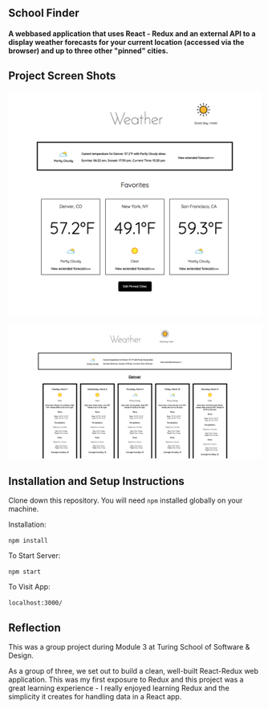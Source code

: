 ## School Finder
#### A webbased application that uses React - Redux and an external API to a display weather forecasts for your current location (accessed via the browser) and up to three other "pinned" cities.

## Project Screen Shots

![My image](./homepage.png)

![My image](./extended.png)

## Installation and Setup Instructions

Clone down this repository. You will need `npm` installed globally on your machine.  

Installation:

`npm install`  

<!-- To Run Test Suite: //tests will be pushed up shortly -->

<!-- `npm test`   -->

To Start Server:

`npm start`  

To Visit App:

`localhost:3000/`  

## Reflection

This was a group project during Module 3 at Turing School of Software & Design.  

As a group of three, we set out to build a clean, well-built React-Redux web application.  This was my first exposure to Redux and this project was a great learning experience - I really enjoyed learning Redux and the simplicity it creates for handling data in a React app.
